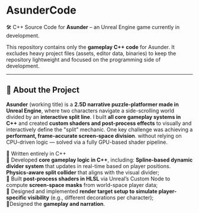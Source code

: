 # AsunderCode

🛠️ C++ Source Code for **Asunder** – an Unreal Engine game currently in development.

This repository contains only the **gameplay C++ code** for Asunder. It excludes heavy project files (assets, editor data, binaries) to keep the repository lightweight and focused on the programming side of development.

---

## 🧠 About the Project

**Asunder** (working title) is a **2.5D narrative puzzle-platformer made in Unreal Engine**, where two characters navigate a side-scrolling world divided by an **interactive split line**. I built **all core gameplay systems in C++** and created **custom shaders and post-process effects** to visually and interactively define the "split" mechanic. One key challenge was achieving a **performant, frame-accurate screen-space division**. without relying on CPU-driven logic — solved via a fully GPU-based shader pipeline.

🔹 Written entirely in C++  
🔹 Developed **core gameplay logic in C++**, including: **Spline-based dynamic divider system** that updates in real-time based on player positions. **Physics-aware split collider** that aligns with the visual divider;  
🔹 Built **post-process shaders in HLSL** via Unreal’s Custom Node to compute **screen-space masks** from world-space player data;  
🔹 Designed and implemented **render target setup to simulate player-specific visibility** (e.g., different decorations per character);  
🔹Designed the **gameplay and narration**.  



